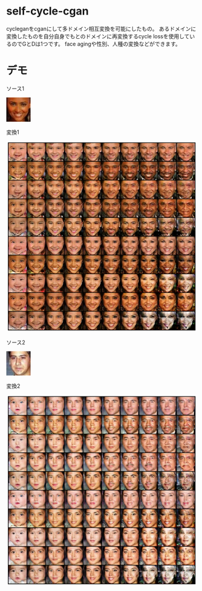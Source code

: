 # self-cycle-cgan
cycleganをcganにして多ドメイン相互変換を可能にしたもの。
あるドメインに変換したものを自分自身でもとのドメインに再変換するcycle lossを使用しているのでGとDは1つです。
face agingや性別、人種の変換などができます。

# デモ
ソース1

![ソース](https://raw.githubusercontent.com/magureen/self-cycle-cgan/main/img/0_s.png)

変換1

![変換](https://raw.githubusercontent.com/magureen/self-cycle-cgan/main/img/0.png)

ソース2

![ソース2](https://raw.githubusercontent.com/magureen/self-cycle-cgan/main/img/1_s.png)

変換2

![変換2](https://raw.githubusercontent.com/magureen/self-cycle-cgan/main/img/1.png)
